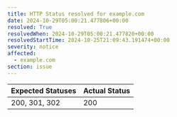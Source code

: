 ```yaml
---
title: HTTP Status resolved for example.com
date: 2024-10-29T05:00:21.477806+00:00
resolved: True
resolvedWhen: 2024-10-29T05:00:21.477820+00:00
resolvedStartTime: 2024-10-25T21:09:43.191474+00:00
severity: notice
affected:
  - example.com
section: issue
---
```


| Expected Statuses | Actual Status  |
|-------------------|----------------|
| 200, 301, 302 | 200 |
